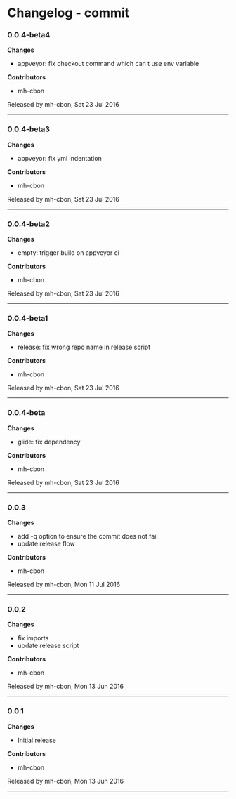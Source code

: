 # Changelog - commit

### 0.0.4-beta4

__Changes__

- appveyor: fix checkout command which can t use env variable

__Contributors__

- mh-cbon

Released by mh-cbon, Sat 23 Jul 2016
______________

### 0.0.4-beta3

__Changes__

- appveyor: fix yml indentation

__Contributors__

- mh-cbon

Released by mh-cbon, Sat 23 Jul 2016
______________

### 0.0.4-beta2

__Changes__

- empty: trigger build on appveyor ci

__Contributors__

- mh-cbon

Released by mh-cbon, Sat 23 Jul 2016
______________

### 0.0.4-beta1

__Changes__

- release: fix wrong repo name in release script

__Contributors__

- mh-cbon

Released by mh-cbon, Sat 23 Jul 2016
______________

### 0.0.4-beta

__Changes__

- glide: fix dependency

__Contributors__

- mh-cbon

Released by mh-cbon, Sat 23 Jul 2016
______________

### 0.0.3

__Changes__

- add -q option to ensure the commit does not fail
- update release flow

__Contributors__

- mh-cbon

Released by mh-cbon, Mon 11 Jul 2016
______________

### 0.0.2

__Changes__

- fix imports
- update release script

__Contributors__

- mh-cbon

Released by mh-cbon, Mon 13 Jun 2016
______________

### 0.0.1

__Changes__

- Initial release

__Contributors__

- mh-cbon

Released by mh-cbon, Mon 13 Jun 2016
______________


